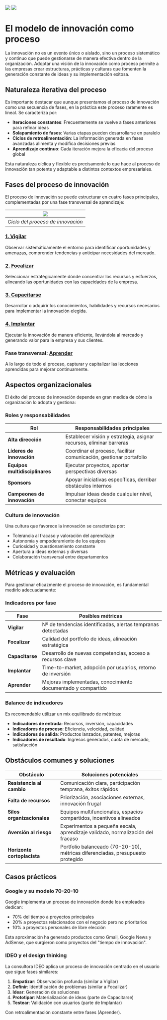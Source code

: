 [![](https://img.shields.io/badge/-Tabla_de_contenidos-000?style=flat&logo=Emlakjet&logoColor=red)](../../README.md)
[![](https://img.shields.io/badge/-Inicio%20de%20cap%C3%ADtulo-000?style=flat&logo=Acclaim&logoColor=red)](../README.md)

# El modelo de innovación como proceso

La innovación no es un evento único o aislado, sino un proceso sistemático y continuo que puede gestionarse de manera efectiva dentro de la organización. Adoptar una visión de la innovación como proceso permite a las empresas crear estructuras, prácticas y culturas que fomenten la generación constante de ideas y su implementación exitosa.

## Naturaleza iterativa del proceso

Es importante destacar que aunque presentamos el proceso de innovación como una secuencia de fases, en la práctica este proceso raramente es lineal. Se caracteriza por:

- **Iteraciones constantes**: Frecuentemente se vuelve a fases anteriores para refinar ideas
- **Solapamiento de fases**: Varias etapas pueden desarrollarse en paralelo
- **Ciclos de retroalimentación**: La información generada en fases avanzadas alimenta y modifica decisiones previas
- **Aprendizaje continuo**: Cada iteración mejora la eficacia del proceso global

Esta naturaleza cíclica y flexible es precisamente lo que hace al proceso de innovación tan potente y adaptable a distintos contextos empresariales.

## Fases del proceso de innovación

El proceso de innovación se puede estructurar en cuatro fases principales, complementadas por una fase transversal de aprendizaje:

|![](/images/innovacion.png)|
|:-:|
|*Ciclo del proceso de innovación*|

### [1. Vigilar](vigilanciaTecnologica.md)

Observar sistemáticamente el entorno para identificar oportunidades y amenazas, comprender tendencias y anticipar necesidades del mercado.

### [2. Focalizar](focalizar.md)

Seleccionar estratégicamente dónde concentrar los recursos y esfuerzos, alineando las oportunidades con las capacidades de la empresa.

### [3. Capacitarse](capacitarse.md)

Desarrollar o adquirir los conocimientos, habilidades y recursos necesarios para implementar la innovación elegida.

### [4. Implantar](implantar.md)

Ejecutar la innovación de manera eficiente, llevándola al mercado y generando valor para la empresa y sus clientes.

### Fase transversal: [Aprender](aprender.md)

A lo largo de todo el proceso, capturar y capitalizar las lecciones aprendidas para mejorar continuamente.

## Aspectos organizacionales

El éxito del proceso de innovación depende en gran medida de cómo la organización lo adopta y gestiona:

### Roles y responsabilidades

|Rol|Responsabilidades principales|
|-|-|
|**Alta dirección**|Establecer visión y estrategia, asignar recursos, eliminar barreras|
|**Líderes de innovación**|Coordinar el proceso, facilitar comunicación, gestionar portafolio|
|**Equipos multidisciplinares**|Ejecutar proyectos, aportar perspectivas diversas|
|**Sponsors**|Apoyar iniciativas específicas, derribar obstáculos internos|
|**Campeones de innovación**|Impulsar ideas desde cualquier nivel, conectar equipos|

### Cultura de innovación

Una cultura que favorece la innovación se caracteriza por:

- Tolerancia al fracaso y valoración del aprendizaje
- Autonomía y empoderamiento de los equipos
- Curiosidad y cuestionamiento constante
- Apertura a ideas externas y diversas
- Colaboración transversal entre departamentos

## Métricas y evaluación

Para gestionar eficazmente el proceso de innovación, es fundamental medirlo adecuadamente:

### Indicadores por fase

|Fase|Posibles métricas|
|-|-|
|**Vigilar**|Nº de tendencias identificadas, alertas tempranas detectadas|
|**Focalizar**|Calidad del portfolio de ideas, alineación estratégica|
|**Capacitarse**|Desarrollo de nuevas competencias, acceso a recursos clave|
|**Implantar**|Time-to-market, adopción por usuarios, retorno de inversión|
|**Aprender**|Mejoras implementadas, conocimiento documentado y compartido|

### Balance de indicadores

Es recomendable utilizar un mix equilibrado de métricas:

- **Indicadores de entrada**: Recursos, inversión, capacidades
- **Indicadores de proceso**: Eficiencia, velocidad, calidad
- **Indicadores de salida**: Productos lanzados, patentes, mejoras
- **Indicadores de resultado**: Ingresos generados, cuota de mercado, satisfacción

## Obstáculos comunes y soluciones

|Obstáculo|Soluciones potenciales|
|-|-|
|**Resistencia al cambio**|Comunicación clara, participación temprana, éxitos rápidos|
|**Falta de recursos**|Priorización, asociaciones externas, innovación frugal|
|**Silos organizacionales**|Equipos multifuncionales, espacios compartidos, incentivos alineados|
|**Aversión al riesgo**|Experimentos a pequeña escala, aprendizaje validado, normalización del fracaso|
|**Horizonte cortoplacista**|Portfolio balanceado (70-20-10), métricas diferenciadas, presupuesto protegido|

## Casos prácticos

### Google y su modelo 70-20-10

Google implementa un proceso de innovación donde los empleados dedican:

- 70% del tiempo a proyectos principales
- 20% a proyectos relacionados con el negocio pero no prioritarios
- 10% a proyectos personales de libre elección

Esta aproximación ha generado productos como Gmail, Google News y AdSense, que surgieron como proyectos del "tiempo de innovación".

### IDEO y el design thinking

La consultora IDEO aplica un proceso de innovación centrado en el usuario que sigue fases similares:

1. **Empatizar**: Observación profunda (similar a Vigilar)
2. **Definir**: Identificación de problemas (similar a Focalizar)
3. **Idear**: Generación de soluciones
4. **Prototipar**: Materialización de ideas (parte de Capacitarse)
5. **Testear**: Validación con usuarios (parte de Implantar)

Con retroalimentación constante entre fases (Aprender).
